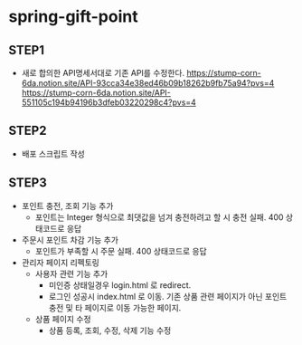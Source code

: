 # spring-gift-point

## STEP1
- 새로 합의한 API명세서대로 기존 API를 수정한다.
  https://stump-corn-6da.notion.site/API-93cca34e38ed46b09b18262b9fb75a94?pvs=4
  https://stump-corn-6da.notion.site/API-551105c194b94196b3dfeb03220298c4?pvs=4

## STEP2
- 배포 스크립트 작성

## STEP3
- 포인트 충전, 조회 기능 추가
  - 포인트는 Integer 형식으로 최댓값을 넘겨 충전하려고 할 시 충전 실패. 400 상태코드로 응답
- 주문시 포인트 차감 기능 추가
  - 포인트가 부족할 시 주문 실패. 400 상태코드로 응답
- 관리자 페이지 리펙토링
  - 사용자 관련 기능 추가
    - 미인증 상태일경우 login.html 로 redirect.
    - 로그인 성공시 index.html 로 이동. 기존 상품 관련 페이지가 아닌 포인트 충전 및 타 페이지로 이동 가능한 페이지.
  - 상품 페이지 수정
    - 상품 등록, 조회, 수정, 삭제 기능 수정